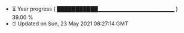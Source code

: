 - ⏳ Year progress { ███████████▁▁▁▁▁▁▁▁▁▁▁▁▁▁▁▁▁▁▁ } 39.00 %
- ⏰ Updated on Sun, 23 May 2021 08:27:14 GMT

